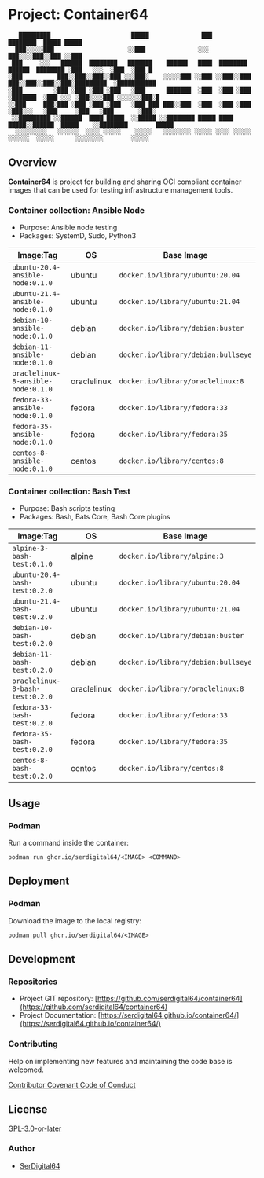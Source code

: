 # Project: Container64

```shell linenums="0"
   █████████                       █████               ███                                 ████████  █████ █████
  ███░░░░░███                     ░░███               ░░░                                 ███░░░░███░░███ ░░███
 ███     ░░░   ██████  ████████   ███████    ██████   ████  ████████    ██████  ████████ ░███   ░░░  ░███  ░███ █
░███          ███░░███░░███░░███ ░░░███░    ░░░░░███ ░░███ ░░███░░███  ███░░███░░███░░███░█████████  ░███████████
░███         ░███ ░███ ░███ ░███   ░███      ███████  ░███  ░███ ░███ ░███████  ░███ ░░░ ░███░░░░███ ░░░░░░░███░█
░░███     ███░███ ░███ ░███ ░███   ░███ ███ ███░░███  ░███  ░███ ░███ ░███░░░   ░███     ░███   ░███       ░███░
 ░░█████████ ░░██████  ████ █████  ░░█████ ░░████████ █████ ████ █████░░██████  █████    ░░████████        █████
  ░░░░░░░░░   ░░░░░░  ░░░░ ░░░░░    ░░░░░   ░░░░░░░░ ░░░░░ ░░░░ ░░░░░  ░░░░░░  ░░░░░      ░░░░░░░░        ░░░░░
```

## Overview

**Container64** is project for building and sharing OCI compliant container images that can be used for testing infrastructure management tools.

### Container collection: Ansible Node

- Purpose: Ansible node testing
- Packages: SystemD, Sudo, Python3

| Image:Tag                          | OS          | Base Image                          |
| ---------------------------------- | ----------- | ----------------------------------- |
| `ubuntu-20.4-ansible-node:0.1.0`   | ubuntu      | `docker.io/library/ubuntu:20.04`    |
| `ubuntu-21.4-ansible-node:0.1.0`   | ubuntu      | `docker.io/library/ubuntu:21.04`    |
| `debian-10-ansible-node:0.1.0`     | debian      | `docker.io/library/debian:buster`   |
| `debian-11-ansible-node:0.1.0`     | debian      | `docker.io/library/debian:bullseye` |
| `oraclelinux-8-ansible-node:0.1.0` | oraclelinux | `docker.io/library/oraclelinux:8`   |
| `fedora-33-ansible-node:0.1.0`     | fedora      | `docker.io/library/fedora:33`       |
| `fedora-35-ansible-node:0.1.0`     | fedora      | `docker.io/library/fedora:35`       |
| `centos-8-ansible-node:0.1.0`      | centos      | `docker.io/library/centos:8`        |

### Container collection: Bash Test

- Purpose: Bash scripts testing
- Packages: Bash, Bats Core, Bash Core plugins

| Image:Tag                       | OS          | Base Image                          |
| ------------------------------- | ----------- | ----------------------------------- |
| `alpine-3-bash-test:0.1.0`      | alpine      | `docker.io/library/alpine:3`        |
| `ubuntu-20.4-bash-test:0.2.0`   | ubuntu      | `docker.io/library/ubuntu:20.04`    |
| `ubuntu-21.4-bash-test:0.2.0`   | ubuntu      | `docker.io/library/ubuntu:21.04`    |
| `debian-10-bash-test:0.2.0`     | debian      | `docker.io/library/debian:buster`   |
| `debian-11-bash-test:0.2.0`     | debian      | `docker.io/library/debian:bullseye` |
| `oraclelinux-8-bash-test:0.2.0` | oraclelinux | `docker.io/library/oraclelinux:8`   |
| `fedora-33-bash-test:0.2.0`     | fedora      | `docker.io/library/fedora:33`       |
| `fedora-35-bash-test:0.2.0`     | fedora      | `docker.io/library/fedora:35`       |
| `centos-8-bash-test:0.2.0`      | centos      | `docker.io/library/centos:8`        |

## Usage

### Podman

Run a command inside the container:

`podman run ghcr.io/serdigital64/<IMAGE> <COMMAND>`

## Deployment

### Podman

Download the image to the local registry:

`podman pull ghcr.io/serdigital64/<IMAGE>`

## Development

### Repositories

- Project GIT repository: [https://github.com/serdigital64/container64](https://github.com/serdigital64/container64)
- Project Documentation: [https://serdigital64.github.io/container64/](https://serdigital64.github.io/container64/)

### Contributing

Help on implementing new features and maintaining the code base is welcomed.

[Contributor Covenant Code of Conduct](https://serdigital64.github.io/container64/cod/)

## License

[GPL-3.0-or-later](https://www.gnu.org/licenses/gpl-3.0.txt)

### Author

- [SerDigital64](https://github.com/serdigital64)
